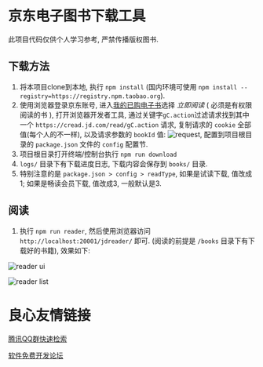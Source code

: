 # 京东电子图书下载工具

此项目代码仅供个人学习参考, 严禁传播版权图书. 

## 下载方法

1. 将本项目clone到本地, 执行 `npm install` (国内环境可使用 `npm install --registry=https://registry.npm.taobao.org`).
2. 使用浏览器登录京东账号, 进入[我的已购电子书](https://cread.jd.com/buyedEbook/buyedEbook_myBuyedBookList.action)选择 _立即阅读_ ( 必须是有权限阅读的书 ), 打开浏览器开发者工具, 通过关键字`gC.action`过滤请求找到其中一个 `https://cread.jd.com/read/gC.action` 请求, 复制请求的 `cookie` 全部值(每个人的不一样), 以及请求参数的 `bookId` 值:
![request](./res/request.png), 配置到项目根目录的 `package.json` 文件的 `config` 配置节.
3. 项目根目录打开终端/控制台执行 `npm run download`
4. `logs/` 目录下有下载进度日志, 下载内容会保存到 `books/` 目录.
5. 特别注意的是  `package.json > config > readType`, 如果是试读下载, 值改成1; 如果是畅读会员下载, 值改成3, 一般默认是3.

## 阅读

1. 执行 `npm run reader`, 然后使用浏览器访问 `http://localhost:20001/jdreader/` 即可. (阅读的前提是 `/books` 目录下有下载好的书籍), 效果如下: 

![reader ui](./res/reader-ui.png)

![reader list](./res/reader-list.png)


 # 良心友情链接

[腾讯QQ群快速检索](http://u.720life.cn/s/8cf73f7c)

[软件免费开发论坛](http://u.720life.cn/s/bbb01dc0)